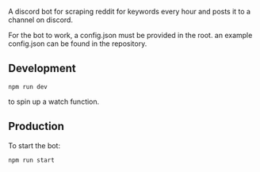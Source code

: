 A discord bot for scraping reddit for keywords every hour and posts it to a channel on discord.

For the bot to work, a config.json must be provided in the root. an example config.json can be found in the repository.

## Development
```npm run dev```

 to spin up a watch function.

## Production
To start the bot:

```npm run start```
